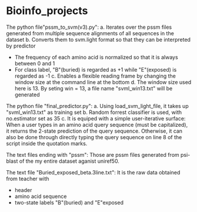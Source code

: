 # Bioinfo_projects
The python file"pssm_to_svm(v3).py": 
a. Iterates over the pssm files generated from multiple sequence alignments of all sequences in the dataset 
b. Converts them to svm.light format so that they can be interpreted by predictor
   - The frequency of each amino acid is normalized so that it is always between 0 and 1
   - For class label, "B"(buried) is regarded as +1 while "E"(exposed) is regarded as -1
c. Enables a flexible reading frame by changing the window size at the command line at the bottom
d. The window size used here is 13. By seting win = 13, a file name "svml_win13.txt" will be generated

The python file "final_predictor.py":
a. Using load_svm_light_file, it takes up "svml_win13.txt" as training set
b. Random forrest classifier is used, with no.estimator set as 35
c. It is equiped with a simple user-iterative surface: When a user types in an amino acid query sequence (must be capitalized), it returns the 2-state prediction of the query sequence. Otherwise, it can also be done through directly typing the query sequence on line 8 of the script inside the quotation marks.

The text files ending with "pssm":
Those are pssm files generated from psi-blast of the my entire dataset aganist uniref50.

The text file "Buried_exposed_beta.3line.txt":
It is the raw data obtained from teacher with
   - header
   - amino acid sequence
   - two-state labels "B"(buried) and "E"exposed

